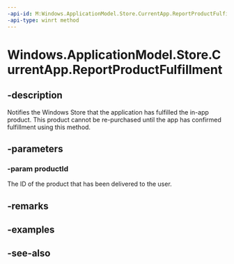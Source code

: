 ```yaml
---
-api-id: M:Windows.ApplicationModel.Store.CurrentApp.ReportProductFulfillment(System.String)
-api-type: winrt method
---
```


<!-- Method syntax
public void ReportProductFulfillment(System.String productId)
-->

# Windows.ApplicationModel.Store.CurrentApp.ReportProductFulfillment

## -description
Notifies the Windows Store that the application has fulfilled the in-app product. This product cannot be re-purchased until the app has confirmed fulfillment using this method.

## -parameters
### -param productId
The ID of the product that has been delivered to the user.

## -remarks

## -examples

## -see-also

